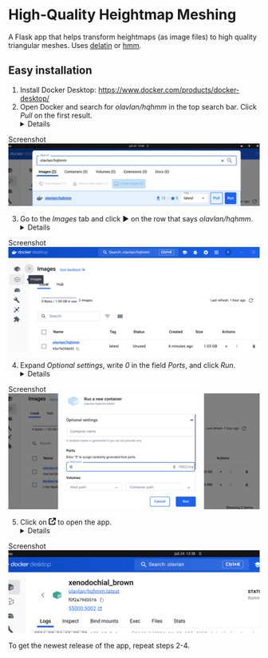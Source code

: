 # High-Quality Heightmap Meshing

A Flask app that helps transform heightmaps (as image files) to high quality triangular meshes. Uses [delatin](https://github.com/mapbox/delatin) or [hmm](https://github.com/fogleman/hmm).

## Easy installation

1. Install Docker Desktop: https://www.docker.com/products/docker-desktop/
2. Open Docker and search for _olavlan/hqhmm_ in the top search bar. Click _Pull_ on the first result.<details>
<summary>Screenshot</summary>
<img src="public/docker-search.png" width="600" alt="Docker search">
</details>

3. Go to the _Images_ tab and click ▶ on the row that says _olavlan/hqhmm_.<details>
<summary>Screenshot</summary>
<img src="public/docker-image.png" width="600" alt="Docker image">
</details>

4. Expand _Optional settings_, write _0_ in the field _Ports_, and click _Run_.<details>
<summary>Screenshot</summary>
<img src="public/docker-run.png" width="600" alt="Docker run">
</details>

5. Click on <img src="public/arrow-up-right-from-square-solid.svg" style="height:1em;"> to open the app.<details>
<summary>Screenshot</summary>
<img src="public/docker-open.png" width="600" alt="Docker open">
</details>

To get the newest release of the app, repeat steps 2-4.
